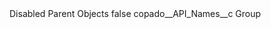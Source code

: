 <?xml version="1.0" encoding="UTF-8"?>
<CustomMetadata xmlns="http://soap.sforce.com/2006/04/metadata" xmlns:xsi="http://www.w3.org/2001/XMLSchema-instance" xmlns:xsd="http://www.w3.org/2001/XMLSchema">
    <label>Disabled Parent Objects</label>
    <protected>false</protected>
    <values>
        <field>copado__API_Names__c</field>
        <value xsi:type="xsd:string">Group</value>
    </values>
</CustomMetadata>
